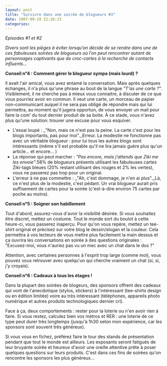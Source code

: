 ```yaml
---
layout: post
title: "Survivre dans une soirée de blogueurs #3"
date: 2007-09-29 22:28:23
categories:
---
```


_Episodes #1 et #2_</p>

_Divers sont les pièges à éviter lorsqu&#x2019;on décide de se rendre dans une de ces fabuleuses soirées de blogueurs o&#xF9; l&#x2019;on peut rencontrer autant de personnages captivants que de croc-cartes à la recherche de contacts influents&#x2026;_

**Conseil n&#xB0;4&nbsp;: Comment gérer le blogueur sympa (mais lourd)&nbsp;?**

Il avait l'air amical, vous avez entamé la conversation. Mais après quelques échanges, il n'a plus qu'une phrase au bout de la langue _&quot;T'as une carte&nbsp;?&quot;_. Visiblement, il ne cherche pas à mieux vous connaitre, à discuter de ce que vous pourriez avoir en commun. Il veut une carte, un morceau de papier non-communicant auquel il ne sera pas obligé de répondre mais qui lui permettra, au moment qu'il jugera opportun, de vous envoyer un mail pour faire la com' du tout dernier produit de sa boite. À ce stade, vous n'avez plus qu'une solution: trouver une excuse pour vous esquiver.

*   L'essai loupé&nbsp;: _&quot;Non, mais ce n'est pas la peine. La carte c'est pour les blogs importants, pas pour moi&quot;._Erreur. La modestie ne fonctionne pas avec un véritable blogueur&nbsp;: pour lui tous les autres blogs sont intéressants (même s'il est probable qu'il ne lira jamais guère plus qu'un article&#8230; et encore&#8230; )
*   La réponse qui peut marcher&nbsp;: _&quot;Pas encore, mais j'attends que Ziki me les envoie&quot;_.58% de blogueurs présents utilisant les fabuleuses cartes Ziki-tags bleues (20% restant utilisant des rouges et 2% les vertes), vous ne passerez pas trop pour un original.
*   L'erreur à ne pas commettre&nbsp;: _&quot;Ah, c'est dommage, je n'en ai plus&quot;._Là, ce n'est plus de la modestie, c'est pédant. Un vrai blogueur aurait pris suffisement de cartes pour la soirée (c'est-à-dire environ 75 cartes par poche au moins).

**Conseil n&#xB0;5&nbsp;: Soigner son habillement**

Tout d'abord, assurez-vous d'avoir la visibilité désirée. Si vous souhaitez être discret, mettez un costume. Tout le monde sort du boulot à cette heure-ci, vous passerez inaperçu. Pour qu'on vous repère, mettez un tee-shirt original et précisez sur votre blog le dessin/slogan et la couleur. Cela permettra à vos lecteurs de vous mettre plus facilement la main dessus et ça ouvrira les conversations en soirée à des questions originales&nbsp;: &quot;Excusez-moi, vous n'auriez pas vu un mec avec un chat dans le dos&nbsp;?&quot;

Attention, avec certaines personnes à l'esprit trop large (comme moi), vous pouvez vous retrouver avec quelqu'un qui cherche vraiment un chat (si, si, j'y croyais).

**Conseil n&#xB0;6&nbsp;: Cadeaux à tous les étages&nbsp;!**

Dans la plupart des soirées de blogeurs, des sponsors offrent des cadeaux qui vont de l'anecdotique (stylos, stickers) à l'intéressant (tee-shirts design ou en édition limitée) voire au très intéressant (téléphones, appareils photo numérique et autres produits technologiques dernier cri).

Face à ça, deux comportements&nbsp;: rester pour la loterie ou n'en avoir rien à faire. Si vous restez, calculez bien vos métros et RER&nbsp;: une loterie de ce type peut durer très longtemps (jusqu'à 1h30 selon mon expérience, car les sponsors sont souvent très généreux).

Si vous vous en fichez, préférez faire le tour des stands de présentation pendant que tout le monde est ailleurs. Les exposants seront fatigués de leur bruyante soirée et heureux d'avoir une oreille attentive prête à poser quelques questions sur leurs produits. C'est dans ces fins de soirées qu'on rencontre les sponsors les plus généreux&#8230;